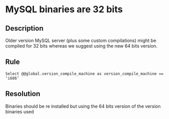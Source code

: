 # MySQL binaries are 32 bits

## Description
Older version MySQL server (plus some custom compilations) might be compiled for 32 bits whereas we suggest using the new 64 bits version.  


## Rule
`Select @@global.version_compile_machine as version_compile_machine == ‘i686’`


## Resolution
Binaries should be re installed but using the 64 bits version of the version binaries used
